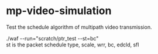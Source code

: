 # mp-video-simulation
Test the schedule algorithm of multipath video transmission.  

./waf --run="scratch/ptr_test --st=bc"   
st is the packet schedule type, scale, wrr, bc, edcld, sfl
